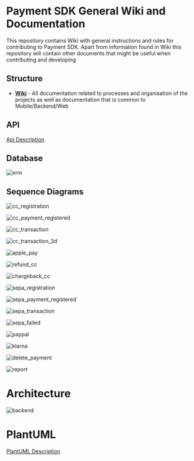# Payment SDK General Wiki and Documentation

This repository contains Wiki with general instructions and rules for contributing to Payment SDK.
Apart from information found in Wiki this repository will contain other documents that might be useful when contributing and developing

## Structure

- [**Wiki**](https://github.com/mobilabsolutions/payment-sdk-wiki-open/wiki) - All documentation related to processes and organisation of the projects as well as documentation that is common to Mobile/Backend/Web

## API

[Api Description](/API.md)

## Database

![erm](/diagrams/out/erm.png)

## Sequence Diagrams

![cc_registration](/diagrams/out/cc_registration.png)

![cc_payment_registered](/diagrams/out/cc_payment_registered.png)

![cc_transaction](/diagrams/out/cc_transaction.png)

![cc_transaction_3d](/diagrams/out/cc_transaction_3d.png)

![apple_pay](/diagrams/out/apple_pay.png)

![refund_cc](/diagrams/out/refund_cc.png)

![chargeback_cc](/diagrams/out/chargeback_cc.png)

![sepa_registration](/diagrams/out/sepa_registration.png)

![sepa_payment_registered](/diagrams/out/sepa_payment_registered.png)

![sepa_transaction](/diagrams/out/sepa_transaction.png)

![sepa_failed](/diagrams/out/sepa_transaction_fail.png)

![paypal](/diagrams/out/paypal.png)

![klarna](/diagrams/out/klarna.png)

![delete_payment](/diagrams/out/delete_payment.png)

![report](/diagrams/out/report.png)

# Architecture

![backend](/diagrams/out/backend.png)

# PlantUML

[PlantUML Description](/diagrams/plantuml.md)
